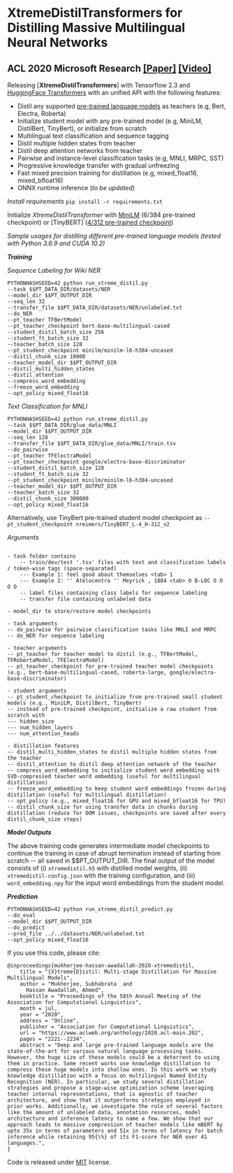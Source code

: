 # XtremeDistilTransformers for Distilling Massive Multilingual Neural Networks
## ACL 2020 Microsoft Research [[Paper]](https://www.microsoft.com/en-us/research/publication/xtremedistil/) [[Video]](https://slideslive.com/38929189/xtremedistil-multistage-distillation-for-massive-multilingual-models)

Releasing [**XtremeDistilTransformers**] with Tensorflow 2.3 and [HuggingFace Transformers](https://huggingface.co/transformers) with an unified API with the following features:
* Distil any supported [pre-trained language models](https://huggingface.co/transformers/pretrained_models.html) as teachers (e.g, Bert, Electra, Roberta)
* Initialize student model with any pre-trained model (e.g, MiniLM, DistilBert, TinyBert), or initialize from scratch
* Multilingual text classification and sequence tagging 
* Distil multiple hidden states from teacher
* Distil deep attention networks from teacher
* Pairwise and instance-level classification tasks (e.g, MNLI, MRPC, SST)
* Progressive knowledge transfer with gradual unfreezing
* Fast mixed precision training for distillation (e.g, mixed_float16, mixed_bfloat16)
* ONNX runtime inference (*to be updated*)

*Install requirements*
```pip install -r requirements.txt```

Initialize *XtremeDistilTransformer* with [MiniLM](https://github.com/microsoft/unilm/tree/master/minilm) (6/384 pre-trained checkpoint) or [TinyBERT] ([4/312 pre-trained checkpoint](https://huggingface.co/nreimers/TinyBERT_L-4_H-312_v2
))

*Sample usages for distilling different pre-trained language models (tested with Python 3.6.9 and CUDA 10.2)*

***Training***

*Sequence Labeling for Wiki NER*
```
PYTHONHASHSEED=42 python run_xtreme_distil.py 
--task $$PT_DATA_DIR/datasets/NER 
--model_dir $$PT_OUTPUT_DIR 
--seq_len 32  
--transfer_file $$PT_DATA_DIR/datasets/NER/unlabeled.txt 
--do_NER 
--pt_teacher TFBertModel 
--pt_teacher_checkpoint bert-base-multilingual-cased 
--student_distil_batch_size 256 
--student_ft_batch_size 32
--teacher_batch_size 128  
--pt_student_checkpoint minilm/minilm-l6-h384-uncased 
--distil_chunk_size 10000 
--teacher_model_dir $$PT_OUTPUT_DIR 
--distil_multi_hidden_states 
--distil_attention 
--compress_word_embedding 
--freeze_word_embedding
--opt_policy mixed_float16
```

*Text Classification for MNLI*
```
PYTHONHASHSEED=42 python run_xtreme_distil.py 
--task $$PT_DATA_DIR/glue_data/MNLI 
--model_dir $$PT_OUTPUT_DIR 
--seq_len 128  
--transfer_file $$PT_DATA_DIR/glue_data/MNLI/train.tsv 
--do_pairwise 
--pt_teacher TFElectraModel 
--pt_teacher_checkpoint google/electra-base-discriminator 
--student_distil_batch_size 128  
--student_ft_batch_size 32
--pt_student_checkpoint minilm/minilm-l6-h384-uncased 
--teacher_model_dir $$PT_OUTPUT_DIR 
--teacher_batch_size 32
--distil_chunk_size 300000
--opt_policy mixed_float16
```

Alternatively, use TinyBert pre-trained student model checkpoint as `--pt_student_checkpoint nreimers/TinyBERT_L-4_H-312_v2`

*Arguments*

```- refer to code for detailed arguments

- task folder contains
	-- train/dev/test '.tsv' files with text and classification labels / token-wise tags (space-separated)
	--- Example 1: feel good about themselves <tab> 1
	--- Example 2: '' Atelocentra '' Meyrick , 1884 <tab> O B-LOC O O O O
	-- label files containing class labels for sequence labeling
	-- transfer file containing unlabeled data
	
- model_dir to store/restore model checkpoints

- task arguments
-- do_pairwise for pairwise classification tasks like MNLI and MRPC
-- do_NER for sequence labeling

- teacher arguments
-- pt_teacher for teacher model to distil (e.g., TFBertModel, TFRobertaModel, TFElectraModel)
-- pt_teacher_checkpoint for pre-trained teacher model checkpoints (e.g., bert-base-multilingual-cased, roberta-large, google/electra-base-discriminator)

- student arguments
-- pt_student_checkpoint to initialize from pre-trained small student models (e.g., MiniLM, DistilBert, TinyBert)
-- instead of pre-trained checkpoint, initialize a raw student from scratch with
--- hidden_size
--- num_hidden_layers
--- num_attention_heads

- distillation features
-- distil_multi_hidden_states to distil multiple hidden states from the teacher
-- distil_attention to distil deep attention network of the teacher
-- compress_word_embedding to initialize student word embedding with SVD-compressed teacher word embedding (useful for multilingual distillation)
-- freeze_word_embedding to keep student word embeddings frozen during distillation (useful for multilingual distillation)
-- opt_policy (e.g., mixed_float16 for GPU and mixed_bfloat16 for TPU)
-- distil_chunk_size for using transfer data in chunks during distillation (reduce for OOM issues, checkpoints are saved after every distil_chunk_size steps)
```

***Model Outputs***

The above training code generates intermediate model checkpoints to continue the training in case of abrupt termination instead of starting from scratch -- all saved in $$PT_OUTPUT_DIR. The final output of the model consists of (i) `xtremedistil.h5` with distilled model weights, (ii) `xtremedistil-config.json` with the training configuration, and (iii) `word_embedding.npy` for the input word embeddings from the student model.

***Prediction***

```
PYTHONHASHSEED=42 python run_xtreme_distil_predict.py 
--do_eval 
--model_dir $$PT_OUTPUT_DIR 
--do_predict 
--pred_file ../../datasets/NER/unlabeled.txt
--opt_policy mixed_float16
```

If you use this code, please cite:
```
@inproceedings{mukherjee-hassan-awadallah-2020-xtremedistil,
    title = "{X}treme{D}istil: Multi-stage Distillation for Massive Multilingual Models",
    author = "Mukherjee, Subhabrata  and
      Hassan Awadallah, Ahmed",
    booktitle = "Proceedings of the 58th Annual Meeting of the Association for Computational Linguistics",
    month = jul,
    year = "2020",
    address = "Online",
    publisher = "Association for Computational Linguistics",
    url = "https://www.aclweb.org/anthology/2020.acl-main.202",
    pages = "2221--2234",
    abstract = "Deep and large pre-trained language models are the state-of-the-art for various natural language processing tasks. However, the huge size of these models could be a deterrent to using them in practice. Some recent works use knowledge distillation to compress these huge models into shallow ones. In this work we study knowledge distillation with a focus on multilingual Named Entity Recognition (NER). In particular, we study several distillation strategies and propose a stage-wise optimization scheme leveraging teacher internal representations, that is agnostic of teacher architecture, and show that it outperforms strategies employed in prior works. Additionally, we investigate the role of several factors like the amount of unlabeled data, annotation resources, model architecture and inference latency to name a few. We show that our approach leads to massive compression of teacher models like mBERT by upto 35x in terms of parameters and 51x in terms of latency for batch inference while retaining 95{\%} of its F1-score for NER over 41 languages.",
}
```

Code is released under [MIT](https://github.com/MSR-LIT/XtremeDistil/blob/master/LICENSE) license.
